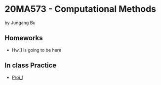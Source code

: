 # 20MA573 - Computational Methods
by Jungang Bu

## Homeworks
- Hw_1 is going to be here

## In class Practice
- [Proj_1](src/Project_1.ipynb)
